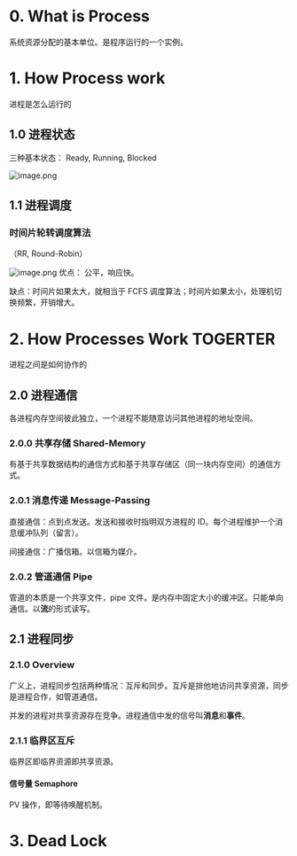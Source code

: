 
# 0. What is Process

系统资源分配的基本单位。是程序运行的一个实例。

# 1. How Process work

进程是怎么运行的

## 1.0 进程状态

三种基本状态： Ready, Running, Blocked

![image.png](https://image-bed-erato.oss-cn-beijing.aliyuncs.com/obsdian/20230707143915.png)

## 1.1 进程调度

### 时间片轮转调度算法

（RR, Round-Robin）

![image.png](https://image-bed-erato.oss-cn-beijing.aliyuncs.com/obsdian/20230707144738.png)
优点： 公平，响应快。

缺点：时间片如果太大，就相当于 FCFS 调度算法；时间片如果太小，处理机切换频繁，开销增大。

# 2. How Processes Work TOGERTER

进程之间是如何协作的

## 2.0 进程通信

各进程内存空间彼此独立，一个进程不能随意访问其他进程的地址空间。

### 2.0.0 共享存储 Shared-Memory

有基于共享数据结构的通信方式和基于共享存储区（同一块内存空间）的通信方式。

### 2.0.1 消息传递 Message-Passing

直接通信：点到点发送。发送和接收时指明双方进程的 ID。每个进程维护一个消息缓冲队列（留言）。

间接通信：广播信箱。以信箱为媒介。

### 2.0.2 管道通信 Pipe

管道的本质是一个共享文件，pipe 文件。是内存中固定大小的缓冲区。只能单向通信。以**流**的形式读写。

## 2.1 进程同步

### 2.1.0 Overview

广义上，进程同步包括两种情况：互斥和同步。互斥是排他地访问共享资源，同步是进程合作，如管道通信。

并发的进程对共享资源存在竞争。进程通信中发的信号叫**消息**和**事件**。

### 2.1.1 临界区互斥

临界区即临界资源即共享资源。

#### 信号量 Semaphore

PV 操作，即等待唤醒机制。

# 3. Dead Lock